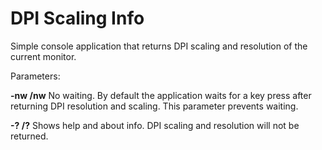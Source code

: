 # DPI Scaling Info
Simple console application that returns DPI scaling and resolution of the current monitor.

Parameters:

**-nw /nw**   No waiting. By default the application waits for a key press after returning DPI resolution and scaling. This parameter prevents waiting.

**-? /?**     Shows help and about info. DPI scaling and resolution will not be returned.
